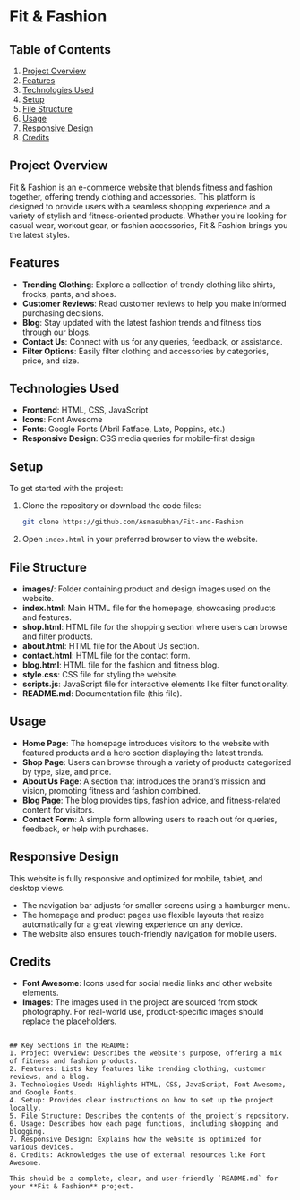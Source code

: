 # Fit & Fashion

## Table of Contents
1. [Project Overview](#project-overview)
2. [Features](#features)
3. [Technologies Used](#technologies-used)
4. [Setup](#setup)
5. [File Structure](#file-structure)
6. [Usage](#usage)
7. [Responsive Design](#responsive-design)
8. [Credits](#credits)

## Project Overview
Fit & Fashion is an e-commerce website that blends fitness and fashion together, offering trendy clothing and accessories. This platform is designed to provide users with a seamless shopping experience and a variety of stylish and fitness-oriented products. Whether you're looking for casual wear, workout gear, or fashion accessories, Fit & Fashion brings you the latest styles.

## Features
- **Trending Clothing**: Explore a collection of trendy clothing like shirts, frocks, pants, and shoes.
- **Customer Reviews**: Read customer reviews to help you make informed purchasing decisions.
- **Blog**: Stay updated with the latest fashion trends and fitness tips through our blogs.
- **Contact Us**: Connect with us for any queries, feedback, or assistance.
- **Filter Options**: Easily filter clothing and accessories by categories, price, and size.

## Technologies Used
- **Frontend**: HTML, CSS, JavaScript
- **Icons**: Font Awesome
- **Fonts**: Google Fonts (Abril Fatface, Lato, Poppins, etc.)
- **Responsive Design**: CSS media queries for mobile-first design

## Setup
To get started with the project:

1. Clone the repository or download the code files:
   ```bash
   git clone https://github.com/Asmasubhan/Fit-and-Fashion
   ```

2. Open `index.html` in your preferred browser to view the website.

## File Structure
- **images/**: Folder containing product and design images used on the website.
- **index.html**: Main HTML file for the homepage, showcasing products and features.
- **shop.html**: HTML file for the shopping section where users can browse and filter products.
- **about.html**: HTML file for the About Us section.
- **contact.html**: HTML file for the contact form.
- **blog.html**: HTML file for the fashion and fitness blog.
- **style.css**: CSS file for styling the website.
- **scripts.js**: JavaScript file for interactive elements like filter functionality.
- **README.md**: Documentation file (this file).

## Usage
- **Home Page**: The homepage introduces visitors to the website with featured products and a hero section displaying the latest trends.
- **Shop Page**: Users can browse through a variety of products categorized by type, size, and price.
- **About Us Page**: A section that introduces the brand’s mission and vision, promoting fitness and fashion combined.
- **Blog Page**: The blog provides tips, fashion advice, and fitness-related content for visitors.
- **Contact Form**: A simple form allowing users to reach out for queries, feedback, or help with purchases.

## Responsive Design
This website is fully responsive and optimized for mobile, tablet, and desktop views.

- The navigation bar adjusts for smaller screens using a hamburger menu.
- The homepage and product pages use flexible layouts that resize automatically for a great viewing experience on any device.
- The website also ensures touch-friendly navigation for mobile users.

## Credits
- **Font Awesome**: Icons used for social media links and other website elements.
- **Images**: The images used in the project are sourced from stock photography. For real-world use, product-specific images should replace the placeholders.
```

## Key Sections in the README:
1. Project Overview: Describes the website's purpose, offering a mix of fitness and fashion products.
2. Features: Lists key features like trending clothing, customer reviews, and a blog.
3. Technologies Used: Highlights HTML, CSS, JavaScript, Font Awesome, and Google Fonts.
4. Setup: Provides clear instructions on how to set up the project locally.
5. File Structure: Describes the contents of the project’s repository.
6. Usage: Describes how each page functions, including shopping and blogging.
7. Responsive Design: Explains how the website is optimized for various devices.
8. Credits: Acknowledges the use of external resources like Font Awesome.

This should be a complete, clear, and user-friendly `README.md` for your **Fit & Fashion** project.
